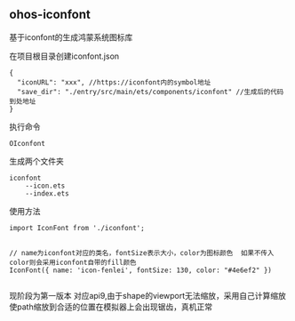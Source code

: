 ## ohos-iconfont
基于iconfont的生成鸿蒙系统图标库

在项目根目录创建iconfont.json

```
{
  "iconURL": "xxx", //https://iconfont内的symbol地址
  "save_dir": "./entry/src/main/ets/components/iconfont" //生成后的代码到处地址
}
```
执行命令
```
OIconfont
```
生成两个文件夹
```
iconfont
    --icon.ets
    --index.ets
``` 
使用方法
```
import IconFont from './iconfont';


// name为iconfont对应的类名，fontSize表示大小，color为图标颜色  如果不传入color则会采用iconfont自带的fill颜色
IconFont({ name: 'icon-fenlei', fontSize: 130, color: "#4e6ef2" })


```

现阶段为第一版本 对应api9,由于shape的viewport无法缩放，采用自己计算缩放使path缩放到合适的位置在模拟器上会出现锯齿，真机正常

